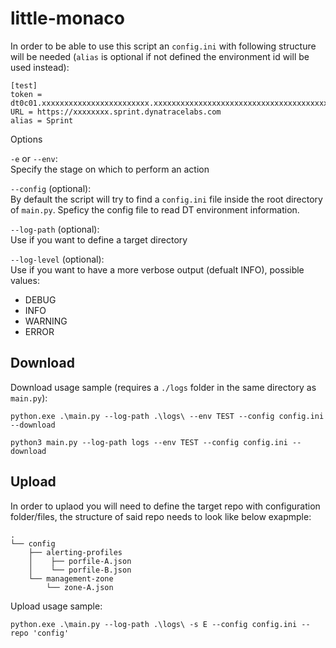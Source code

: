 # little-monaco

In order to be able to use this script an `config.ini` with following structure will be needed (`alias` is optional if not defined the environment id will be used instead):
```
[test]
token = dt0c01.xxxxxxxxxxxxxxxxxxxxxxxx.xxxxxxxxxxxxxxxxxxxxxxxxxxxxxxxxxxxxxxxxxxxxxxxxxxxxxxxxxxxxxxxx
URL = https://xxxxxxxx.sprint.dynatracelabs.com
alias = Sprint
```

Options

`-e` or `--env`:\
Specify the stage on which to perform an action

`--config` (optional):\
By default the script will try to find a `config.ini` file inside the root directory of `main.py`. Speficy the config file to read DT environment information.

`--log-path` (optional):\
Use if you want to define a target directory

`--log-level` (optional):\
Use if you want to have a more verbose output (defualt INFO), possible values:

* DEBUG
* INFO
* WARNING
* ERROR


## Download

Download usage sample (requires a `./logs` folder in the same directory as `main.py`):
```
python.exe .\main.py --log-path .\logs\ --env TEST --config config.ini --download
```
```
python3 main.py --log-path logs --env TEST --config config.ini --download
```


## Upload

In order to uplaod you will need to define the target repo with configuration folder/files, the structure of said repo needs to look like below exapmple:
```
.
└── config
    ├── alerting-profiles
    │    ├── porfile-A.json
    │    └── porfile-B.json
    └── management-zone
        └── zone-A.json
```

Upload usage sample:
```
python.exe .\main.py --log-path .\logs\ -s E --config config.ini --repo 'config'
```